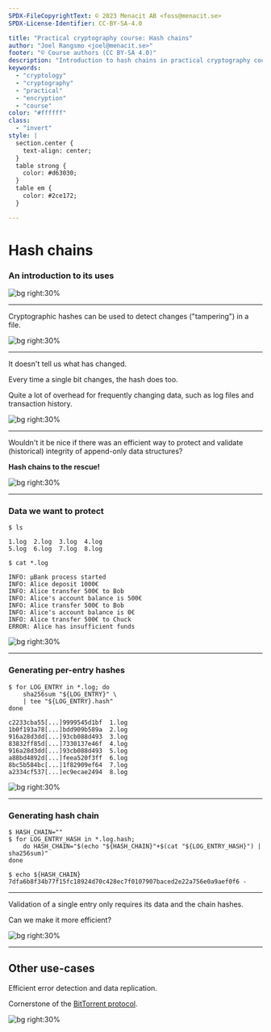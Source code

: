 ```yaml
---
SPDX-FileCopyrightText: © 2023 Menacit AB <foss@menacit.se>
SPDX-License-Identifier: CC-BY-SA-4.0

title: "Practical cryptography course: Hash chains"
author: "Joel Rangsmo <joel@menacit.se>"
footer: "© Course authors (CC BY-SA 4.0)"
description: "Introduction to hash chains in practical cryptography course"
keywords:
  - "cryptology"
  - "cryptography"
  - "practical"
  - "encryption"
  - "course"
color: "#ffffff"
class:
  - "invert"
style: |
  section.center {
    text-align: center;
  }
  table strong {
    color: #d63030;
  }
  table em {
    color: #2ce172;
  }

---
```

<!-- _footer: "%ATTRIBUTION_PREFIX% Christian Siedler (CC BY-SA 2.0)" -->
# Hash chains
### An introduction to its uses

![bg right:30%](images/41-locks.jpg)

---
<!-- _footer: "%ATTRIBUTION_PREFIX% Christian Siedler (CC BY-SA 2.0)" -->
Cryptographic hashes can be used to detect changes ("tampering") in a file.

![bg right:30%](images/41-locks.jpg)

---
<!-- _footer: "%ATTRIBUTION_PREFIX% Christian Siedler (CC BY-SA 2.0)" -->
It doesn't tell us what has changed.  
  
Every time a single bit changes, the hash does too.  
  
Quite a lot of overhead for frequently changing data, such as log files and transaction history.

![bg right:30%](images/41-locks.jpg)

---
<!-- _footer: "%ATTRIBUTION_PREFIX% Christian Siedler (CC BY-SA 2.0)" -->
Wouldn't it be nice if there was an efficient way
to protect and validate (historical) integrity of
append-only data structures?  
  
**Hash chains to the rescue!**

![bg right:30%](images/41-locks.jpg)

---
<!-- _footer: "%ATTRIBUTION_PREFIX% Christian Siedler (CC BY-SA 2.0)" -->
### Data we want to protect
```
$ ls

1.log  2.log  3.log  4.log
5.log  6.log  7.log  8.log

$ cat *.log

INFO: μBank process started
INFO: Alice deposit 1000€
INFO: Alice transfer 500€ to Bob
INFO: Alice's account balance is 500€
INFO: Alice transfer 500€ to Bob
INFO: Alice's account balance is 0€
INFO: Alice transfer 500€ to Chuck
ERROR: Alice has insufficient funds
```

![bg right:30%](images/41-locks.jpg)

---
<!-- _footer: "%ATTRIBUTION_PREFIX% Christian Siedler (CC BY-SA 2.0)" -->
### Generating per-entry hashes
```
$ for LOG_ENTRY in *.log; do
	sha256sum "${LOG_ENTRY}" \
	| tee "${LOG_ENTRY}.hash"
done

c2233cba55[...]9999545d1bf  1.log
1b0f193a78[...]bdd909b589a  2.log
916a28d3dd[...]93cb088d493  3.log
83832ff85d[...]7330137e46f  4.log
916a28d3dd[...]93cb088d493  5.log
a88bd4892d[...]feea520f3ff  6.log
8bc5b584bc[...]1f82909ef64  7.log
a2334cf537[...]ec9ecae2494  8.log 
```

![bg right:30%](images/41-locks.jpg)

---
### Generating hash chain
```
$ HASH_CHAIN=""
$ for LOG_ENTRY_HASH in *.log.hash;
	do HASH_CHAIN="$(echo "${HASH_CHAIN}"+$(cat "${LOG_ENTRY_HASH}") | sha256sum)"
done

$ echo ${HASH_CHAIN}
7dfa6b8f34b77f15fc18924d70c428ec7f0107907baced2e22a756e0a9aef0f6 -
```

---
<!-- _footer: "%ATTRIBUTION_PREFIX% Christian Siedler (CC BY-SA 2.0)" -->
Validation of a single entry only requires its data and the chain hashes.

Can we make it more efficient?

![bg right:30%](images/41-locks.jpg)

---
<!-- _footer: "%ATTRIBUTION_PREFIX% Christian Siedler (CC BY-SA 2.0)" -->
## Other use-cases
Efficient error detection and data replication.  
  
Cornerstone of the [BitTorrent protocol](https://en.wikipedia.org/wiki/BitTorrent).

![bg right:30%](images/41-locks.jpg)
